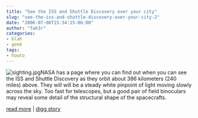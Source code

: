 ```yaml
---
title: "See the ISS and Shuttle Discovery over your city"
slug: "see-the-iss-and-shuttle-discovery-over-your-city-2"
date: "2006-07-06T15:34:15-06:00"
author: "fak3r"
categories:
- blah
- geek
tags:
- howto
---
```


![sighting.jpg](http://fak3r.com/wp-content/uploads/2006/07/sighting.jpg)NASA has a page where you can find out when you can see the ISS and Shuttle Discovery as they orbit about 386 kilometers (240 miles) above.  They will will be a steady white pinpoint of light moving slowly across the sky.  Too fast for telescopes, but a good pair of field binoculars may reveal some detail of the structural shape of the spacecrafts.

[read more](http://spaceflight.nasa.gov/realdata/sightings/) | [digg story](http://digg.com/space/See_the_ISS_and_Shuttle_Discovery_over_your_city)
